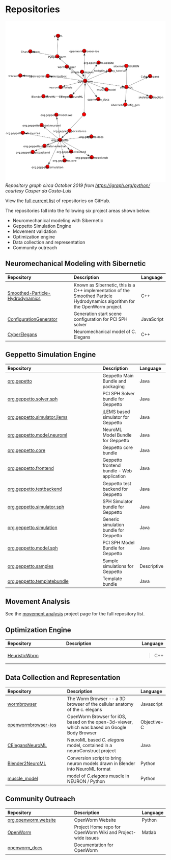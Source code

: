 Repositories
============

![](repository-graph.png)
*Repository graph circa October 2019 from https://igraph.org/python/ courtesy Casper da Costa-Luis*

View the [full current list](https://github.com/openworm) of repositories on GitHub.

The repositories fall into the following six project areas shown below:

-   Neuromechanical modeling with Sibernetic
-   Geppetto Simulation Engine
-   Movement validation
-   Optimization engine
-   Data collection and representation
-   Community outreach

Neuromechanical Modeling with Sibernetic
----------------------------------------

<table>
<colgroup>
<col width="45%" />
<col width="50%" />
<col width="4%" />
</colgroup>
<thead>
<tr class="header">
<th align="left">Repository</th>
<th align="left">Description</th>
<th align="left">Language</th>
</tr>
</thead>
<tbody>
<tr class="odd">
<td align="left"><a href="https://github.com/openworm/Smoothed-Particle-Hydrodynamics">Smoothed-Particle-Hydrodynamics</a></td>
<td align="left">Known as Sibernetic, this is a C++ implementation of the Smoothed Particle Hydrodynamics algorithm for the OpenWorm project.</td>
<td align="left">C++</td>
</tr>
<tr class="even">
<td align="left"><a href="https://github.com/openworm/ConfigurationGenerator">ConfigurationGenerator</a></td>
<td align="left">Generation start scene configuration for PCI SPH solver</td>
<td align="left">JavaScript</td>
</tr>
<tr class="odd">
<td align="left"><a href="https://github.com/openworm/CyberElegans">CyberElegans</a></td>
<td align="left">Neuromechanical model of C. Elegans</td>
<td align="left">C++</td>
</tr>
</tbody>
</table>

Geppetto Simulation Engine
--------------------------

<table>
<colgroup>
<col width="67%" />
<col width="25%" />
<col width="7%" />
</colgroup>
<thead>
<tr class="header">
<th align="left">Repository</th>
<th align="left">Description</th>
<th align="left">Language</th>
</tr>
</thead>
<tbody>
<tr class="odd">
<td align="left"><a href="https://github.com/openworm/org.geppetto">org.gepetto</a></td>
<td align="left">Geppetto Main Bundle and packaging</td>
<td align="left">Java</td>
</tr>
<tr class="even">
<td align="left"><a href="https://github.com/openworm/org.geppetto.solver.sph">org.geppetto.solver.sph</a></td>
<td align="left">PCI SPH Solver bundle for Geppetto</td>
<td align="left">Java</td>
</tr>
<tr class="odd">
<td align="left"><a href="https://github.com/openworm/org.geppetto.simulator.jlems">org.geppetto.simulator.jlems</a></td>
<td align="left">jLEMS based simulator for Geppetto</td>
<td align="left">Java</td>
</tr>
<tr class="even">
<td align="left"><a href="https://github.com/openworm/org.geppetto.model.neuroml">org.geppetto.model.neuroml</a></td>
<td align="left">NeuroML Model Bundle for Geppetto</td>
<td align="left">Java</td>
</tr>
<tr class="odd">
<td align="left"><a href="https://github.com/openworm/org.geppetto.core">org.geppetto.core</a></td>
<td align="left">Geppetto core bundle</td>
<td align="left">Java</td>
</tr>
<tr class="even">
<td align="left"><a href="https://github.com/openworm/org.geppetto.frontend">org.geppetto.frontend</a></td>
<td align="left">Geppetto frontend bundle - Web application</td>
<td align="left">Java</td>
</tr>
<tr class="odd">
<td align="left"><a href="https://github.com/openworm/org.geppetto.testbackend">org.geppetto.testbackend</a></td>
<td align="left">Geppetto test backend for Geppetto</td>
<td align="left">Java</td>
</tr>
<tr class="even">
<td align="left"><a href="https://github.com/openworm/org.geppetto.simulator.sph">org.geppetto.simulator.sph</a></td>
<td align="left">SPH Simulator bundle for Geppetto</td>
<td align="left">Java</td>
</tr>
<tr class="odd">
<td align="left"><a href="https://github.com/openworm/org.geppetto.simulation">org.geppetto.simulation</a></td>
<td align="left">Generic simulation bundle for Geppetto</td>
<td align="left">Java</td>
</tr>
<tr class="even">
<td align="left"><a href="https://github.com/openworm/org.geppetto.model.sph">org.geppetto.model.sph</a></td>
<td align="left">PCI SPH Model Bundle for Geppetto</td>
<td align="left">Java</td>
</tr>
<tr class="odd">
<td align="left"><a href="https://github.com/openworm/org.geppetto.samples">org.geppetto.samples</a></td>
<td align="left">Sample simulations for Geppetto</td>
<td align="left">Descriptive</td>
</tr>
<tr class="even">
<td align="left"><a href="https://github.com/openworm/org.geppetto.templatebundle">org.geppetto.templatebundle</a></td>
<td align="left">Template bundle</td>
<td align="left">Java</td>
</tr>
</tbody>
</table>

Movement Analysis
-------------------

See the [movement analysis](../Projects/worm-movement.md) project page for the full repository list.

Optimization Engine
-------------------

<table>
<colgroup>
<col width="40%" />
<col width="54%" />
<col width="4%" />
</colgroup>
<thead>
<tr class="header">
<th align="left">Repository</th>
<th align="left">Description</th>
<th align="left">Language</th>
</tr>
</thead>
<tbody>
<tr class="odd">
<td align="left"><a href="https://github.com/openworm/HeuristicWorm">HeuristicWorm</a></td>
<td align="left"></td>
<td align="left"><blockquote>
<p>C++</p>
</blockquote></td>
</tr>
</tbody>
</table>

Data Collection and Representation
----------------------------------

<table>
<colgroup>
<col width="40%" />
<col width="54%" />
<col width="4%" />
</colgroup>
<thead>
<tr class="header">
<th align="left">Repository</th>
<th align="left">Description</th>
<th align="left">Language</th>
</tr>
</thead>
<tbody>
<tr class="odd">
<td align="left"><a href="https://github.com/openworm/wormbrowser">wormbrowser</a></td>
<td align="left">The Worm Browser -- a 3D browser of the cellular anatomy of the c. elegans</td>
<td align="left">Javascript</td>
</tr>
<tr class="even">
<td align="left"><a href="https://github.com/openworm/openwormbrowser-ios">openwormbrowser-ios</a></td>
<td align="left">OpenWorm Browser for iOS, based on the open-3d-viewer, which was based on Google Body Browser</td>
<td align="left">Objective-C</td>
</tr>
<tr class="odd">
<td align="left"><a href="https://github.com/openworm/CElegansNeuroML">CElegansNeuroML</a></td>
<td align="left">NeuroML based <i>C. elegans</i> model, contained in a neuroConstruct project</td>
<td align="left">Java</td>
</tr>
<tr class="even">
<td align="left"><a href="https://github.com/openworm/Blender2NeuroML">Blender2NeuroML</a></td>
<td align="left">Conversion script to bring neuron models drawn in Blender into NeuroML format</td>
<td align="left">Python</td>
</tr>
<tr class="odd">
<td align="left"><a href="https://github.com/openworm/muscle_model">muscle_model</a></td>
<td align="left">model of <i>C.elegans</i> muscle in NEURON / Python</td>
<td align="left">Python</td>
</tr>
</tbody>
</table>

Community Outreach
------------------

<table>
<colgroup>
<col width="45%" />
<col width="50%" />
<col width="4%" />
</colgroup>
<thead>
<tr class="header">
<th align="left">Repository</th>
<th align="left">Description</th>
<th align="left">Language</th>
</tr>
</thead>
<tbody>
<tr class="odd">
<td align="left"><a href="https://github.com/openworm/org.openworm.website">org.openworm.website</a></td>
<td align="left">OpenWorm Website</td>
<td align="left">Python</td>
</tr>
<tr class="even">
<td align="left"><a href="https://github.com/openworm/OpenWorm">OpenWorm</a></td>
<td align="left">Project Home repo for OpenWorm Wiki and Project-wide issues</td>
<td align="left">Matlab</td>
</tr>
<tr class="odd">
<td align="left"><a href="https://github.com/openworm/openworm_docs">openworm_docs</a></td>
<td align="left">Documentation for OpenWorm</td>
<td align="left"></td>
</tr>
</tbody>
</table>


